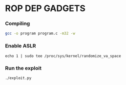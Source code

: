 # ROP DEP GADGETS

### Compiling

```bash
gcc -o program program.c -m32 -w
```

### Enable ASLR

```
echo 1 | sudo tee /proc/sys/kernel/randomize_va_space
```

### Run the exploit

```bash
./exploit.py
```
